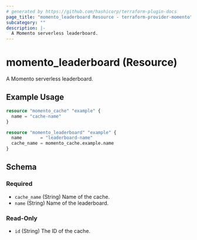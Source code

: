 ```yaml
---
# generated by https://github.com/hashicorp/terraform-plugin-docs
page_title: "momento_leaderboard Resource - terraform-provider-momento"
subcategory: ""
description: |-
  A Momento serverless leaderboard.
---
```


# momento_leaderboard (Resource)

A Momento serverless leaderboard.

## Example Usage

```terraform
resource "momento_cache" "example" {
  name = "cache-name"
}

resource "momento_leaderboard" "example" {
  name       = "leaderboard-name"
  cache_name = momento_cache.example.name
}
```

<!-- schema generated by tfplugindocs -->
## Schema

### Required

- `cache_name` (String) Name of the cache.
- `name` (String) Name of the leaderboard.

### Read-Only

- `id` (String) The ID of the cache.
